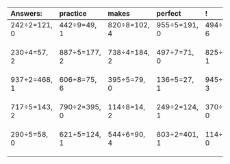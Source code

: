 | Answers: | practice | makes | perfect | ! |
| :--- | :--- | :--- | :--- | :--- |
| 242÷2=121, 0 | 442÷9=49, 1 | 820÷8=102, 4 | 955÷5=191, 0 | 494÷8=61, 6 | 
|   |   |   |   |   | 
|   |   |   |   |   | 
|   |   |   |   |   | 
| 230÷4=57, 2 | 887÷5=177, 2 | 738÷4=184, 2 | 497÷7=71, 0 | 825÷8=103, 1 | 
|   |   |   |   |   | 
|   |   |   |   |   | 
|   |   |   |   |   | 
| 937÷2=468, 1 | 606÷8=75, 6 | 395÷5=79, 0 | 136÷5=27, 1 | 945÷6=157, 3 | 
|   |   |   |   |   | 
|   |   |   |   |   | 
|   |   |   |   |   | 
| 717÷5=143, 2 | 790÷2=395, 0 | 114÷8=14, 2 | 249÷2=124, 1 | 370÷2=185, 0 | 
|   |   |   |   |   | 
|   |   |   |   |   | 
|   |   |   |   |   | 
| 290÷5=58, 0 | 621÷5=124, 1 | 544÷6=90, 4 | 803÷2=401, 1 | 114÷2=57, 0 | 
|   |   |   |   |   | 
|   |   |   |   |   | 
|   |   |   |   |   | 
